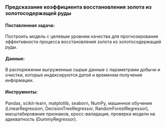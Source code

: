 ### Предсказание коэффициента восстановления золота из золотосодержащей руды

#### Поставленная задача:
Построить модель с целевым уровнем качества для прогнозирования эффективности процесса восстановления золота из золотосодержащей руды.

#### Данные:
В распоряжении выгруженные сырые данные с параметрами добычи и очистки, которые индексируются датой и временем получения информации.

#### Инструменты:
Pandas, scikit-learn, matplotlib, seaborn, NumPy, машинное обучение (LinearRegression, DecisionTreeRegressor, RandomForestRegressor), масштабирование признаков, кросс-валидация, проверка модели на адекватность (DummyRegressor).

